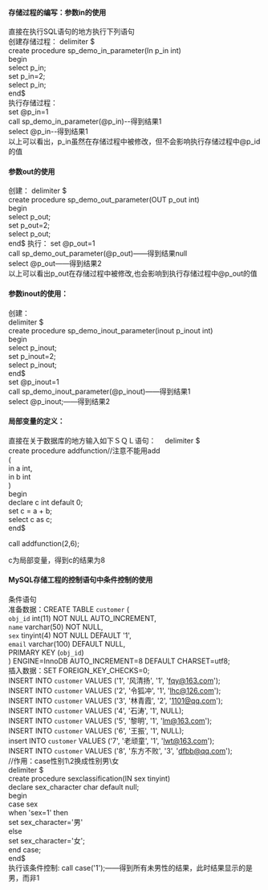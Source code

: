 #### 存储过程的编写：参数in的使用
直接在执行SQL语句的地方执行下列语句  
创建存储过程： 
delimiter $  
create procedure sp_demo_in_parameter(In p_in int)  
begin  
select p_in;  
set p_in=2;   
select p_in;  
end$  
执行存储过程：  
set @p_in=1  
call sp_demo_in_parameter(@p_in)--得到结果1  
select @p_in--得到结果1  
以上可以看出，p_in虽然在存储过程中被修改，但不会影响执行存储过程中@p_id的值  
  
#### 参数out的使用  
创建：
delimiter $  
create procedure sp_demo_out_parameter(OUT p_out int)  
begin  
select p_out;  
set p_out=2;  
select p_out;  
end$ 
执行： 
set @p_out=1  
call sp_demo_out_parameter(@p_out)——得到结果null  
select @p_out——得到结果2  
以上可以看出p_out在存储过程中被修改,也会影响到执行存储过程中@p_out的值  

#### 参数inout的使用： 
创建：  
delimiter $  
create procedure sp_demo_inout_parameter(inout p_inout int)  
begin  
select p_inout;  
set p_inout=2;   
select p_inout;  
end$  
set @p_inout=1  
call sp_demo_inout_parameter(@p_inout)——得到结果1  
select @p_inout;——得到结果2  

#### 局部变量的定义： 
直接在关于数据库的地方输入如下ＳＱＬ语句：　
delimiter $  
create procedure addfunction//注意不能用add  
(  
     in a int,  
     in b int  
)  
begin  
declare c int default 0;  
set c = a + b;  
select c as c;  
end$  
  
  
call addfunction(2,6);  
  
c为局部变量，得到c的结果为8  

#### MySQL存储工程的控制语句中条件控制的使用 
条件语句  
准备数据：CREATE TABLE `customer` (  
  `obj_id` int(11) NOT NULL AUTO_INCREMENT,  
  `name` varchar(50) NOT NULL,  
  `sex` tinyint(4) NOT NULL DEFAULT '1',  
  `email` varchar(100) DEFAULT NULL,  
  PRIMARY KEY (`obj_id`)  
) ENGINE=InnoDB AUTO_INCREMENT=8 DEFAULT CHARSET=utf8;  
插入数据：SET FOREIGN_KEY_CHECKS=0;  
INSERT INTO `customer` VALUES ('1', '风清扬', '1', 'fqy@163.com');  
INSERT INTO `customer` VALUES ('2', '令狐冲', '1', 'lhc@126.com');  
INSERT INTO `customer` VALUES ('3', '林青霞', '2', '1101@qq.com');  
INSERT INTO `customer` VALUES ('4', '石涛', '1', NULL);  
INSERT INTO `customer` VALUES ('5', '黎明', '1', 'lm@163.com');  
INSERT INTO `customer` VALUES ('6', '王振', '1', NULL);  
insert INTO `customer` VALUES ('7', '老顽童', '1', 'lwt@163.com');  
INSERT INTO `customer` VALUES ('8', '东方不败', '3', 'dfbb@qq.com');  
//作用：case性别1\2换成性别男\女  
delimiter $  
create procedure sexclassification(IN sex tinyint)  
declare sex_character char default null;  
begin  
case sex  
when 'sex=1' then  
set sex_character='男'  
else  
set sex_character='女';  
end case;  
end$  
执行该条件控制:
call case('1');——得到所有未男性的结果，此时结果显示的是男，而非1

